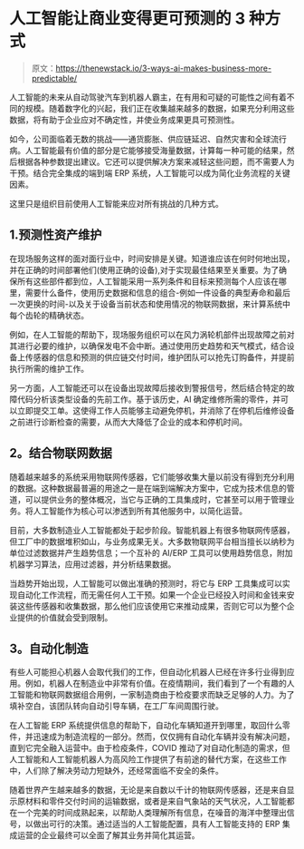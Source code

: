 # 人工智能让商业变得更可预测的 3 种方式

> 原文：<https://thenewstack.io/3-ways-ai-makes-business-more-predictable/>

人工智能的未来从自动驾驶汽车到机器人霸主，在有用和可疑的可能性之间有着不同的规模。随着数字化的兴起，我们正在收集越来越多的数据，如果充分利用这些数据，将有助于企业应对不确定性，并使业务成果更具可预测性。

如今，公司面临着无数的挑战——通货膨胀、供应链延迟、自然灾害和全球流行病。人工智能最有价值的部分是它能够接受海量数据，计算每一种可能的结果，然后根据各种参数提出建议。它还可以提供解决方案来减轻这些问题，而不需要人为干预。结合完全集成的端到端 ERP 系统，人工智能可以成为简化业务流程的关键因素。

这里只是组织目前使用人工智能来应对所有挑战的几种方式。

## 1.预测性资产维护

在现场服务这样的面对面行业中，时间安排是关键。知道谁应该在何时何地出现，并在正确的时间部署他们(使用正确的设备),对于实现最佳结果至关重要。为了确保所有这些部件都到位，人工智能采用一系列条件和目标来预测每个人应该在哪里，需要什么备件，使用历史数据和信息的组合-例如一件设备的典型寿命和最后一次更换的时间-以及关于设备当前状态和使用情况的物联网数据，来计算系统中每个齿轮的精确状态。

例如，在人工智能的帮助下，现场服务组织可以在风力涡轮机部件出现故障之前对其进行必要的维护，以确保发电不会中断。通过使用历史趋势和天气模式，结合设备上传感器的信息和预测的供应链交付时间，维护团队可以抢先订购备件，并提前执行所需的维护工作。

另一方面，人工智能还可以在设备出现故障后接收到警报信号，然后结合特定的故障代码分析该类型设备的先前工作。基于该历史，AI 确定维修所需的零件，并可以立即提交工单。这使得工作人员能够主动避免停机，并消除了在停机后维修设备之前进行诊断检查的需要，从而大大降低了企业的成本和停机时间。

## **2。结合物联网数据**

随着越来越多的系统采用物联网传感器，它们能够收集大量以前没有得到充分利用的数据。这种数据最普遍的用途之一是在端到端解决方案中，它成为技术信息的管道，可以提供业务的整体概况，当它与正确的工具集成时，它甚至可以用于管理业务。将人工智能作为核心可以渗透到所有其他服务中，以简化运营。

目前，大多数制造业人工智能都处于起步阶段。智能机器上有很多物联网传感器，但工厂中的数据堆积如山，与业务成果无关。大多数物联网平台相当擅长以纳秒为单位过滤数据并产生趋势信息；一个互补的 AI/ERP 工具可以使用趋势信息，附加机器学习算法，应用过滤器，并分析结果数据。

当趋势开始出现，人工智能可以做出准确的预测时，将它与 ERP 工具集成可以实现自动化工作流程，而无需任何人工干预。如果一个企业已经投入时间和金钱来安装这些传感器和收集数据，那么他们应该使用它来推动成果，否则它可以为整个企业提供的价值就会受到限制。

## **3。自动化制造**

有些人可能担心机器人会取代我们的工作，但自动化机器人已经在许多行业得到应用。例如，机器人在制造业中非常有价值。在疫情期间，我们看到了一个有趣的人工智能和物联网数据组合用例，一家制造商由于检疫要求而缺乏足够的人力。为了填补空白，该团队转向自动引导车辆，在工厂车间周围行驶。

在人工智能 ERP 系统提供信息的帮助下，自动化车辆知道开到哪里，取回什么零件，并迅速成为制造流程的一部分。然而，仅仅拥有自动化车辆并没有解决问题，直到它完全融入运营中。由于检疫条件，COVID 推动了对自动化制造的需求，但人工智能和人工智能机器人为高风险工作提供了有前途的替代方案，在这些工作中，人们除了解决劳动力短缺外，还经常面临不安全的条件。

随着世界产生越来越多的数据，无论是来自数以千计的物联网传感器，还是来自显示原材料和零件交付时间的运输数据，或者是来自气象站的天气状况，人工智能都在一个完美的时间成熟起来，以帮助人类理解所有信息，在噪音的海洋中整理出信号，以做出可行的决策。通过适当的人工智能配置，具有人工智能支持的 ERP 集成运营的企业最终可以全面了解其业务并简化其运营。

<svg xmlns:xlink="http://www.w3.org/1999/xlink" viewBox="0 0 68 31" version="1.1"><title>Group</title> <desc>Created with Sketch.</desc></svg>